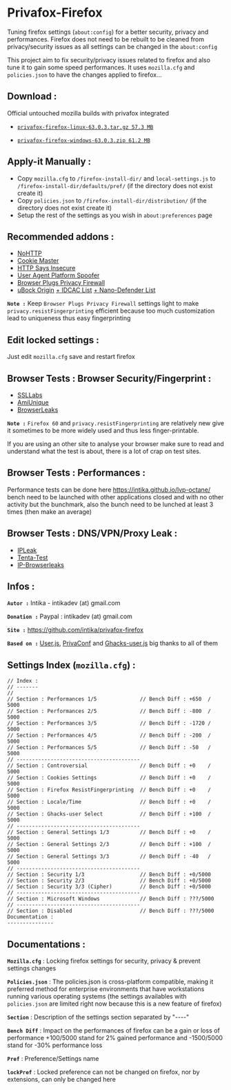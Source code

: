 # Privafox-Firefox
Tuning firefox settings (`about:config`) for a better security, privacy and performances. Firefox does not need to be rebuilt to be cleaned from privacy/security issues as all settings can be changed in the `about:config` 

This project aim to fix security/privacy issues related to firefox and also tune it to gain some speed performances. It uses `mozilla.cfg` and `policies.json` to have the changes applied to firefox...

Download :
----------

Official untouched mozilla builds with privafox integrated

- [`privafox-firefox-linux-63.0.3.tar.gz 57.3 MB`](https://github.com/intika/privafox-firefox/releases/download/v63.0.3/privafox-firefox-linux-63.0.3.tar.gz)

- [`privafox-firefox-windows-63.0.3.zip 61.2 MB`](https://github.com/intika/privafox-firefox/releases/download/v63.0.3/privafox-firefox-windows-63.0.3.zip)

Apply-it Manually :
-------------------

- Copy `mozilla.cfg` to `/firefox-install-dir/` and `local-settings.js` to `/firefox-install-dir/defaults/pref/` (if the directory does not exist create it)
- Copy `policies.json` to `/firefox-install-dir/distribution/` (if the directory does not exist create it)
- Setup the rest of the settings as you wish in `about:preferences` page  

Recommended addons :
--------------------

- [NoHTTP](https://addons.mozilla.org/en-US/firefox/addon/nohttp)
- [Cookie Master](https://addons.mozilla.org/en-US/firefox/addon/cookiemaster/)
- [HTTP Says Insecure](https://addons.mozilla.org/en-US/firefox/addon/http-says-insecure)
- [User Agent Platform Spoofer](https://addons.mozilla.org/en-US/firefox/addon/user-agent-platform-spoofer/)
- [Browser Plugs Privacy Firewall](https://addons.mozilla.org/en-US/firefox/addon/browser-plugs-privacy-firewall/)
- [uBock Origin](https://addons.mozilla.org/en-US/firefox/addon/ublock-origin/) [+ IDCAC List](https://www.i-dont-care-about-cookies.eu/) [+ Nano-Defender List](https://jspenguin2017.github.io/uBlockProtector/#extra-installation-steps-for-ublock-origin)

**`Note :`** Keep `Browser Plugs Privacy Firewall` settings light to make `privacy.resistFingerprinting` efficient because too much customization lead to uniqueness thus easy fingerprinting

Edit locked settings :
----------------------

Just edit `mozilla.cfg` save and restart firefox

Browser Tests : Browser Security/Fingerprint : 
----------------------------------------------

- [SSLLabs](https://www.ssllabs.com/ssltest/viewMyClient.html)
- [AmiUnique](https://amiunique.org/fp)
- [BrowserLeaks](https://browserleaks.com/)

**`Note :`** `Firefox 60` and `privacy.resistFingerprinting` are relatively new give it sometimes to be more widely used and thus less finger-printable.

If you are using an other site to analyse your browser make sure to read and understand what the test is about, there is a lot of crap on test sites.

Browser Tests : Performances :
------------------------------

Performance tests can be done here https://intika.github.io/lvp-octane/ bench need to be launched with other applications closed and with no other activity but the bunchmark, also the bunch need to be lunched at least 3 times (then make an average)

Browser Tests : DNS/VPN/Proxy Leak :
------------------------------------

- [IPLeak](https://ipleak.net/)
- [Tenta-Test](https://tenta.com/test/)
- [IP-Browserleaks](https://browserleaks.com/ip)

Infos :
-------

**`Autor :`** Intika - intikadev (at) gmail.com

**`Donation :`** Paypal : intikadev (at) gmail.com

**`Site :`** https://github.com/intika/privafox-firefox

**`Based on :`** [User.js](https://github.com/pyllyukko/user.js/), [PrivaConf](https://addons.mozilla.org/en-US/firefox/addon/privaconf/) and [Ghacks-user.js](https://github.com/ghacksuserjs/ghacks-user.js) big thanks to all of them

Settings Index (`mozilla.cfg`) :
--------------------------------
```
// Index :
// -------
//
// Section : Performances 1/5              // Bench Diff : +650  / 5000
// Section : Performances 2/5              // Bench Diff : -800  / 5000
// Section : Performances 3/5              // Bench Diff : -1720 / 5000
// Section : Performances 4/5              // Bench Diff : -200  / 5000 
// Section : Performances 5/5              // Bench Diff : -50   / 5000 
// ----------------------------------------
// Section : Controversial                 // Bench Diff : +0    / 5000
// Section : Cookies Settings              // Bench Diff : +0    / 5000
// Section : Firefox ResistFingerprinting  // Bench Diff : +0    / 5000
// Section : Locale/Time                   // Bench Diff : +0    / 5000
// Section : Ghacks-user Select            // Bench Diff : +100  / 5000
// ----------------------------------------
// Section : General Settings 1/3          // Bench Diff : +0    / 5000
// Section : General Settings 2/3          // Bench Diff : +100  / 5000
// Section : General Settings 3/3          // Bench Diff : -40   / 5000
// ----------------------------------------
// Section : Security 1/3                  // Bench Diff : +0/5000
// Section : Security 2/3                  // Bench Diff : +0/5000
// Section : Security 3/3 (Cipher)         // Bench Diff : +0/5000
// ----------------------------------------
// Section : Microsoft Windows             // Bench Diff : ???/5000
// ----------------------------------------
// Section : Disabled                      // Bench Diff : ???/5000
Documentation :
--------------- 
```

Documentations :
----------------

**`Mozilla.cfg`** : Locking firefox settings for security, privacy & prevent settings changes 

**`Policies.json`** : The policies.json is cross-platform compatible, making it preferred method for enterprise environments that have workstations running various operating systems (the settings availables with `policies.json` are limited right now because this is a new feature of firefox)

**`Section`** : Description of the settings section separated by "----"

**`Bench Diff`** : Impact on the performances of firefox can be a gain or loss of performance +100/5000 stand for 2% gained performance and -1500/5000 stand for -30% performance loss
               
**`Pref`** : Preference/Settings name

**`lockPref`** : Locked preference can not be changed on firefox, nor by extensions, can only be changed here
